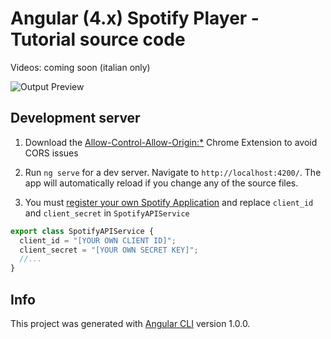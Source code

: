 # Angular (4.x) Spotify Player - Tutorial source code

Videos: coming soon (italian only)

![Output Preview](spotify-preview-ani.gif "Output Preview")


## Development server

1. Download the [Allow-Control-Allow-Origin:*](https://chrome.google.com/webstore/detail/allow-control-allow-origi/nlfbmbojpeacfghkpbjhddihlkkiljbi/related?hl=en) Chrome Extension to avoid CORS issues

2. Run `ng serve` for a dev server. Navigate to `http://localhost:4200/`. The app will automatically reload if you change any of the source files.

3. You must [register your own Spotify Application](https://developer.spotify.com/web-api/authorization-guide/) and replace `client_id` and `client_secret` in `SpotifyAPIService`

```typescript
export class SpotifyAPIService {
  client_id = "[YOUR OWN CLIENT ID]";
  client_secret = "[YOUR OWN SECRET KEY]";
  //...
}
```

## Info

This project was generated with [Angular CLI](https://github.com/angular/angular-cli) version 1.0.0.
